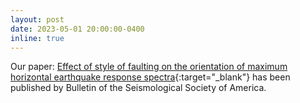 ```yaml
---
layout: post
date: 2023-05-01 20:00:00-0400
inline: true
---
```


Our paper: [Effect of style of faulting on the orientation of maximum horizontal earthquake response spectra](https://doi.org/10.1785/0120230001){:target="_blank"} has been published by Bulletin of the Seismological Society of America.
